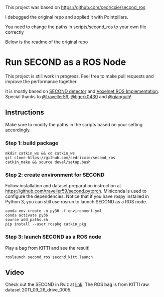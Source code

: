 This project was based on https://github.com/cedricxie/second_ros 

I debugged the original repo and applied it with Pointpillars.

You need to change the paths in scripts/second_ros to your own file correctly

Below is the readme of the original repo


# Run SECOND as a ROS Node

This project is still work in progress. Feel free to make pull requests and improve the performance together.

It is mostly based on [SECOND detector](https://github.com/traveller59/second.pytorch) and [Voxelnet ROS Implementation](https://github.com/tigerk0430/voxelnet_ros). Special thanks to [@traveller59](https://github.com/traveller59), [@tigerk0430](https://github.com/tigerk0430) and [@qianguih](https://github.com/qianguih)!

## Instructions
Make sure to modify the paths in the scripts based on your setting accordingly.

### Step 1: build package
```
mkdir catkin_ws && cd catkin_ws
git clone https://github.com/cedricxie/second_ros
catkin_make && source devel/setup.bash
```

### Step 2: create environment for SECOND
Follow installation and dataset preparation instruction at https://github.com/traveller59/second.pytorch. Miniconda is used to configure the dependencies. Notice that if you have rospy installed in Python 3, you can still use rosrun to launch SECOND as a ROS node.

```
conda env create -n py36 -f environment.yml
conda activate py36
source add_paths.sh
pip install --user rospkg catkin_pkg
```

### Step 3: launch SECOND as a ROS node
Play a bag from KITTI and see the result!
```
roslaunch second_ros second_kitt.launch
```

## Video
Check out the SECOND in Rviz at [link](https://www.youtube.com/watch?v=sRYLlBgouvI). The ROS bag is from KITTI raw dataset 2011_09_26_drive_0005.
